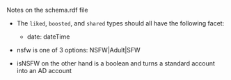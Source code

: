 Notes on the schema.rdf file

- The `liked`, `boosted`, and `shared` types should all have the following facet:
  - date: dateTime

- nsfw is one of 3 options: NSFW|Adult|SFW
- isNSFW on the other hand is a boolean and turns a standard account into an AD account
